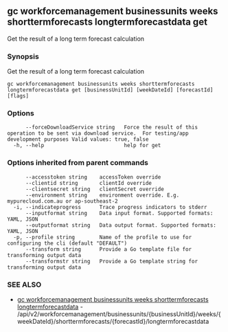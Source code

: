 ## gc workforcemanagement businessunits weeks shorttermforecasts longtermforecastdata get

Get the result of a long term forecast calculation

### Synopsis

Get the result of a long term forecast calculation

```
gc workforcemanagement businessunits weeks shorttermforecasts longtermforecastdata get [businessUnitId] [weekDateId] [forecastId] [flags]
```

### Options

```
      --forceDownloadService string   Force the result of this operation to be sent via download service.  For testing/app development purposes Valid values: true, false
  -h, --help                          help for get
```

### Options inherited from parent commands

```
      --accesstoken string    accessToken override
      --clientid string       clientId override
      --clientsecret string   clientSecret override
      --environment string    environment override. E.g. mypurecloud.com.au or ap-southeast-2
  -i, --indicateprogress      Trace progress indicators to stderr
      --inputformat string    Data input format. Supported formats: YAML, JSON
      --outputformat string   Data output format. Supported formats: YAML, JSON
  -p, --profile string        Name of the profile to use for configuring the cli (default "DEFAULT")
      --transform string      Provide a Go template file for transforming output data
      --transformstr string   Provide a Go template string for transforming output data
```

### SEE ALSO

* [gc workforcemanagement businessunits weeks shorttermforecasts longtermforecastdata](gc_workforcemanagement_businessunits_weeks_shorttermforecasts_longtermforecastdata.html)	 - /api/v2/workforcemanagement/businessunits/{businessUnitId}/weeks/{weekDateId}/shorttermforecasts/{forecastId}/longtermforecastdata


